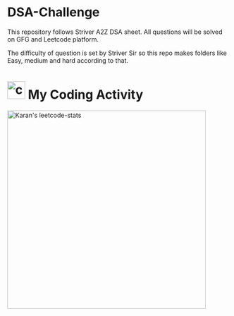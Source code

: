# DSA-Challenge
This repository follows Striver A2Z DSA sheet. All questions will be solved on GFG and Leetcode platform.

The difficulty of question is set by Striver Sir so this repo makes folders like Easy, medium and hard according to that.

<h1> <img src="https://github.com/Karan-Dobriyal/Karan-Dobriyal/blob/AssestsBranch/linux-computer.gif" alt="coding penguin" height ="40"> My Coding Activity</h1>

<a href="https://leetcode.com/hatakekaran/"><img src="https://leetcard.jacoblin.cool/Karan-Dobriyal?hide=ranking&theme=unicorn&extension=heatmap" alt="Karan's leetcode-stats" width="450" ></a>

